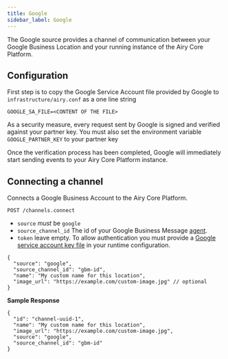 ```yaml
---
title: Google
sidebar_label: Google
---
```


The Google source provides a channel of communication between your Google
Business Location and your running instance of the Airy Core Platform.

## Configuration

First step is to copy the Google Service Account file provided by Google to
`infrastructure/airy.conf` as a one line string

```
GOOGLE_SA_FILE=<CONTENT OF THE FILE>
```

As a security measure, every request sent by Google is signed and verified
against your partner key. You must also set the environment variable
`GOOGLE_PARTNER_KEY` to your partner key

Once the verification process has been completed, Google will immediately start
sending events to your Airy Core Platform instance.

## Connecting a channel

Connects a Google Business Account to the Airy Core Platform.

```
POST /channels.connect
```

- `source` _must_ be `google`
- `source_channel_id` The id of your Google Business Message [agent](https://developers.google.com/business-communications/business-messages/reference/business-communications/rest/v1/brands.agents#Agent).
- `token` leave empty. To allow authentication you must provide a [Google service account key file](https://developers.google.com/business-communications/business-messages/guides/quickstarts/prerequisite-setup) in your runtime configuration.

```json5
{
  "source": "google",
  "source_channel_id": "gbm-id",
  "name": "My custom name for this location",
  "image_url": "https://example.com/custom-image.jpg" // optional
}
```

**Sample Response**

```json5
{
  "id": "channel-uuid-1",
  "name": "My custom name for this location",
  "image_url": "https://example.com/custom-image.jpg",
  "source": "google",
  "source_channel_id": "gbm-id"
}
```

